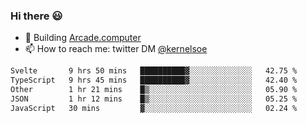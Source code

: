 ### Hi there 😃

- 🔨 Building [Arcade.computer](https://arcade.computer)
- 📫 How to reach me: twitter DM [@kernelsoe](https://twitter.com/kernelsoe)

<!--START_SECTION:waka-->

```txt
Svelte       9 hrs 50 mins   ██████████▓░░░░░░░░░░░░░░   42.75 %
TypeScript   9 hrs 45 mins   ██████████▓░░░░░░░░░░░░░░   42.40 %
Other        1 hr 21 mins    █▒░░░░░░░░░░░░░░░░░░░░░░░   05.90 %
JSON         1 hr 12 mins    █▒░░░░░░░░░░░░░░░░░░░░░░░   05.25 %
JavaScript   30 mins         ▓░░░░░░░░░░░░░░░░░░░░░░░░   02.24 %
```

<!--END_SECTION:waka-->
